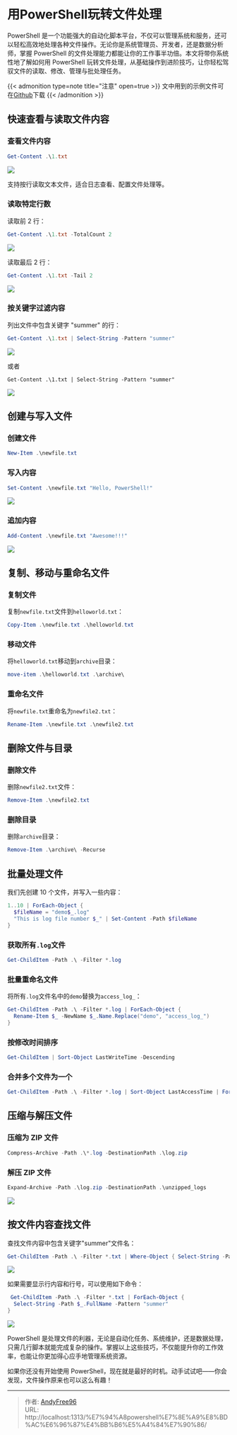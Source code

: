 # 用PowerShell玩转文件处理


PowerShell 是一个功能强大的自动化脚本平台，不仅可以管理系统和服务，还可以轻松高效地处理各种文件操作。无论你是系统管理员、开发者，还是数据分析师，掌握 PowerShell 的文件处理能力都能让你的工作事半功倍。本文将带你系统性地了解如何用 PowerShell 玩转文件处理，从基础操作到进阶技巧，让你轻松驾驭文件的读取、修改、管理与批处理任务。

<!--more-->

{{< admonition type=note title="注意" open=true >}}
文中用到的示例文件可在[Github](https://github.com/AndyFree96/pwsh/tree/main/1/files)下载
{{< /admonition >}}

## 快速查看与读取文件内容

### 查看文件内容

```powershell
Get-Content .\1.txt
```

![](/images/202507/1/1.png)

支持按行读取文本文件，适合日志查看、配置文件处理等。

### 读取特定行数

读取前 2 行：

```powershell
Get-Content .\1.txt -TotalCount 2
```

![](/images/202507/1/2.png)

读取最后 2 行：

```powershell
Get-Content .\1.txt -Tail 2
```

![](/images/202507/1/3.png)

### 按关键字过滤内容

列出文件中包含关键字 "summer" 的行：

```powershell
Get-Content .\1.txt | Select-String -Pattern "summer"
```

![](/images/202507/1/4.png)

或者

```powersehll
Get-Content .\1.txt | Select-String -Pattern "summer"

```

![](/images/202507/1/5.png)

## 创建与写入文件

### 创建文件

```powershell
New-Item .\newfile.txt
```

### 写入内容

```powershell
Set-Content .\newfile.txt "Hello, PowerShell!"
```

![](/images/202507/1/6.png)

### 追加内容

```powershell
Add-Content .\newfile.txt "Awesome!!!"
```

![](/images/202507/1/7.png)

## 复制、移动与重命名文件

### 复制文件

复制`newfile.txt`文件到`helloworld.txt`：

```powershell
Copy-Item .\newfile.txt .\helloworld.txt
```

### 移动文件

将`helloworld.txt`移动到`archive`目录：

```powershell
move-item .\helloworld.txt .\archive\
```

### 重命名文件

将`newfile.txt`重命名为`newfile2.txt`：

```powershell
Rename-Item .\newfile.txt .\newfile2.txt
```

## 删除文件与目录

### 删除文件

删除`newfile2.txt`文件：

```powershell
Remove-Item .\newfile2.txt
```

### 删除目录

删除`archive`目录：

```powershell
Remove-Item .\archive\ -Recurse
```

## 批量处理文件

我们先创建 10 个文件，并写入一些内容：

```powershell
1..10 | ForEach-Object {
  $fileName = "demo$_.log"
  "This is log file number $_" | Set-Content -Path $fileName
}
```

### 获取所有`.log`文件

```powershell
Get-ChildItem -Path .\ -Filter *.log
```

### 批量重命名文件

将所有`.log`文件名中的`demo`替换为`access_log_`：

```powershell
Get-ChildItem -Path .\ -Filter *.log | ForEach-Object {
  Rename-Item $_ -NewName $_.Name.Replace("demo", "access_log_")
}
```

### 按修改时间排序

```powershell
Get-ChildItem | Sort-Object LastWriteTime -Descending
```

### 合并多个文件为一个

```powershell
Get-ChildItem -Path .\ -Filter *.log | Sort-Object LastAccessTime | ForEach-Object {Get-Content $_} | Set-Content access_log.log
```

## 压缩与解压文件

### 压缩为 ZIP 文件

```powershell
Compress-Archive -Path .\*.log -DestinationPath .\log.zip
```

### 解压 ZIP 文件

```powershell
Expand-Archive -Path .\log.zip -DestinationPath .\unzipped_logs
```

![](/images/202507/1/8.png)

## 按文件内容查找文件

查找文件内容中包含关键字"summer"文件名：

```powershell
Get-ChildItem -Path .\ -Filter *.txt | Where-Object { Select-String -Path $_.FullName -Pattern "summer"}
```

![](/images/202507/1/9.png)

如果需要显示行内容和行号，可以使用如下命令：

```powershell
 Get-ChildItem -Path .\ -Filter *.txt | ForEach-Object {
  Select-String -Path $_.FullName -Pattern "summer"
}
```

![](/images/202507/1/10.png)

PowerShell 是处理文件的利器，无论是自动化任务、系统维护，还是数据处理，只需几行脚本就能完成复杂的操作。掌握以上这些技巧，不仅能提升你的工作效率，也能让你更加得心应手地管理系统资源。

如果你还没有开始使用 PowerShell，现在就是最好的时机。动手试试吧——你会发现，文件操作原来也可以这么有趣！


---

> 作者: [AndyFree96](https://andyfree96.github.io/)  
> URL: http://localhost:1313/%E7%94%A8powershell%E7%8E%A9%E8%BD%AC%E6%96%87%E4%BB%B6%E5%A4%84%E7%90%86/  

